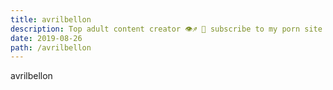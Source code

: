 ```yaml
---
title: avrilbellon
description: Top adult content creator 👁♐️ 👑 subscribe to my porn site below IG Missskaylax
date: 2019-08-26
path: /avrilbellon
---
```


avrilbellon